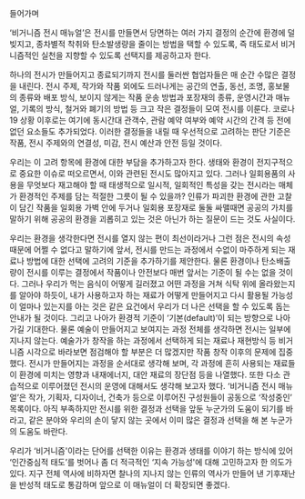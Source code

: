 들어가며

‘비거니즘 전시 매뉴얼’은 전시를 만들면서 당면하는 여러 가지 결정의 순간에 환경에 덜 빚지고, 종차별적 착취와 탄소발생량을 줄이는 방법을 택할 수 있도록, 즉 태도로서 비거니즘적인 실천을 지향할 수 있도록  선택지를 제공하고자 한다.  

하나의 전시가 만들어지고 종료되기까지 전시를 둘러싼 협업자들은 매 순간 수많은 결정을 내린다. 
전시 주제, 작가와 작품 외에도 드러나게는 공간의 연출, 동선, 조명, 홍보물의 종류와 배포 방식, 보이지 않게는 작품 운송 방법과 포장재의 종류, 운영시간과 매뉴얼, 기록의 방식, 철거와 폐기의 방법 등 크고 작은 결정들이 모여 전시를 이룬다. 코로나19 상황 이후로는 여기에 동시간대 관객수, 관람 예약 여부와 예약 시간의 간격 등 전에 없던 요소들도 추가되었다. 이러한 결정들을 내릴 때 우선적으로 고려하는 판단 기준은 작품, 전시 주제와의 연결성, 미감, 전시 예산과 안전 등일 것이다. 

우리는 이 고려 항목에 환경에 대한 부담을 추가하고자 한다. 생태와 환경이 전지구적으로 중요한 이슈로 떠오르면서, 이와 관련된 전시도 많아지고 있다. 그러나 일회용품의 사용을 무엇보다 재고해야 할 때 태생적으로 일시적, 일회적인 특성을 갖는 전시라는 매체가 환경적인 주제를 담는 적절한 그릇이 될 수 있을까? 인류가 파괴한 환경에 관한 고찰이 담긴 작품을 일회용 가벽 안에 두거나 일회용 포장재로 둘둘 싸맬때면 공공의 가치를 말하기 위해 공공의 환경을 괴롭히고 있는 것은 아닌가 하는 질문이 드는 것도 사실이다. 

우리는 환경을 생각한다면 전시를 열지 않는 편이 최선이라거나 그런 점은 전시의 속성 때문에 어쩔 수 없다고 말하기에 앞서, 전시를 만드는 과정에서 수없이 마주하게 되는 재료나 방법에 대한 선택에 고려의 기준을 추가하기를 제안한다. 물론 환경이나 탄소배출량이 전시를 이루는 결정에서 작품이나 안전보다 매번 앞서는 기준이 될 수는 없을 것이다. 그러나 우리가 먹는 음식이 어떻게 길러졌고 어떤 과정을 거쳐 식탁 위에 올라왔는지를 알아야 하듯이, 내가 사용하고자 하는 재료가 어떻게 만들어지고 다시 활용될 가능성이 얼마나 있는지를 아는 것은 같은 요건에서 우리가 더 나은 선택을 할 수 있도록 돕는 안내가 될 것이다. 그리고 나아가 환경적 기준이 ‘기본(default)’이 되는 방향으로 나아가길 기대한다. 물론 예술이 만들어지고 보여지는 과정 전체를 생각하면 전시는 일부에 지나지 않는다. 예술가가 창작을 하는 과정에서 선택하게 되는 재료나 재현방식 등 비거니즘 시각으로 바라보면 점검해야 할 부분은 더 많겠지만 작품 창작 이후의 문제에 집중했다. 전시가 만들어지는 과정을 순서대로 생각해 보며, 각 과정에 흔히 사용되는 재료들이 환경에 미치는 영향과 내재에너지, 대안 재료의 장단점 등을 나열했다. 또한 다소 관습적으로 이루어졌던 전시의 운영에 대해서도 생각해 보고자 했다.  ‘비거니즘 전시 매뉴얼’은 작가, 기획자, 디자이너, 건축가 등으로 이루어진 구성원들이 공동으로 ‘작성중인’ 목록이다. 아직 부족하지만 전시를 위한 결정과 선택을 앞둔 누군가의 도움이 되기를 바라고, 같은 분야와 우리의 손이 닿지 않는 곳에서 이미 많은 결정과 선택을 해 본 누군가의 도움도 바란다. 

우리가 ‘비거니즘'이라는 단어를 선택한 이유는 환경과 생태를 이야기 하는 방식에 있어 ‘인간중심적 태도’를 벗어나 좀 더 적극적인 ‘지속 가능성'에 대해 고민하고자 한 의도가 있다. 지구 전체 역사에 비하자면 찰나의 지나지 않는 인류의 역사가 만들어 낸 기후재난을 반성적 태도로 통감하며 앞으로 이 매뉴얼이 더 확장되면 좋겠다. 
